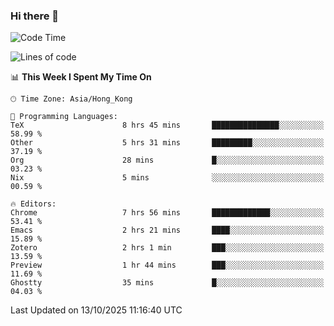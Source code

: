 ### Hi there 👋

<!--
**nicehiro/nicehiro** is a ✨ _special_ ✨ repository because its `README.md` (this file) appears on your GitHub profile.

Here are some ideas to get you started:

- 🔭 I’m currently working on ...
- 🌱 I’m currently learning ...
- 👯 I’m looking to collaborate on ...
- 🤔 I’m looking for help with ...
- 💬 Ask me about ...
- 📫 How to reach me: ...
- 😄 Pronouns: ...
- ⚡ Fun fact: ...
-->

<!--START_SECTION:waka-->
![Code Time](http://img.shields.io/badge/Code%20Time-1%2C141%20hrs%2042%20mins-blue)

![Lines of code](https://img.shields.io/badge/From%20Hello%20World%20I%27ve%20Written-1.9%20million%20lines%20of%20code-blue)

📊 **This Week I Spent My Time On** 

```text
🕑︎ Time Zone: Asia/Hong_Kong

💬 Programming Languages: 
TeX                      8 hrs 45 mins       ███████████████░░░░░░░░░░   58.99 % 
Other                    5 hrs 31 mins       █████████░░░░░░░░░░░░░░░░   37.19 % 
Org                      28 mins             █░░░░░░░░░░░░░░░░░░░░░░░░   03.23 % 
Nix                      5 mins              ░░░░░░░░░░░░░░░░░░░░░░░░░   00.59 % 

🔥 Editors: 
Chrome                   7 hrs 56 mins       █████████████░░░░░░░░░░░░   53.41 % 
Emacs                    2 hrs 21 mins       ████░░░░░░░░░░░░░░░░░░░░░   15.89 % 
Zotero                   2 hrs 1 min         ███░░░░░░░░░░░░░░░░░░░░░░   13.59 % 
Preview                  1 hr 44 mins        ███░░░░░░░░░░░░░░░░░░░░░░   11.69 % 
Ghostty                  35 mins             █░░░░░░░░░░░░░░░░░░░░░░░░   04.03 % 
```


 Last Updated on 13/10/2025 11:16:40 UTC
<!--END_SECTION:waka-->
